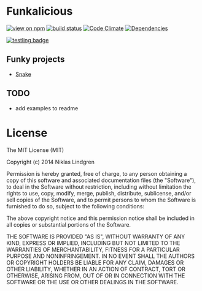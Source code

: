 # Funkalicious

[![view on npm](http://img.shields.io/npm/v/funcalicious.svg)](https://www.npmjs.org/package/funcalicious)
[![build status](https://secure.travis-ci.org/nikcorg/funcalicious.png)](http://travis-ci.org/nikcorg/funcalicious)
[![Code Climate](https://codeclimate.com/github/nikcorg/funcalicious/badges/gpa.svg)](https://codeclimate.com/github/nikcorg/funcalicious)
[![Dependencies](https://david-dm.org/nikcorg/funcalicious.svg?style=flat)](https://david-dm.org/nikcorg/funcalicious)

[![testling badge](https://ci.testling.com/nikcorg/funcalicious.png)](https://ci.testling.com/nikcorg/funcalicious)

## Funky projects

- [Snake](https://github.com/nikcorg/snake)

## TODO

- add examples to readme

# License

The MIT License (MIT)

Copyright (c) 2014 Niklas Lindgren

Permission is hereby granted, free of charge, to any person obtaining a copy
of this software and associated documentation files (the "Software"), to deal
in the Software without restriction, including without limitation the rights
to use, copy, modify, merge, publish, distribute, sublicense, and/or sell
copies of the Software, and to permit persons to whom the Software is
furnished to do so, subject to the following conditions:

The above copyright notice and this permission notice shall be included in
all copies or substantial portions of the Software.

THE SOFTWARE IS PROVIDED "AS IS", WITHOUT WARRANTY OF ANY KIND, EXPRESS OR
IMPLIED, INCLUDING BUT NOT LIMITED TO THE WARRANTIES OF MERCHANTABILITY,
FITNESS FOR A PARTICULAR PURPOSE AND NONINFRINGEMENT. IN NO EVENT SHALL THE
AUTHORS OR COPYRIGHT HOLDERS BE LIABLE FOR ANY CLAIM, DAMAGES OR OTHER
LIABILITY, WHETHER IN AN ACTION OF CONTRACT, TORT OR OTHERWISE, ARISING FROM,
OUT OF OR IN CONNECTION WITH THE SOFTWARE OR THE USE OR OTHER DEALINGS IN
THE SOFTWARE.
